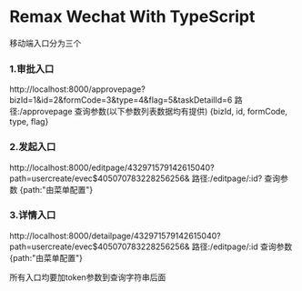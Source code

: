 # Remax Wechat With TypeScript

移动端入口分为三个
### 1.审批入口
http://localhost:8000/approvepage?bizId=1&id=2&formCode=3&type=4&flag=5&taskDetailId=6
路径:/approvepage
查询参数(以下参数列表数据均有提供)
{bizId, id, formCode, type, flag}
### 2.发起入口
http://localhost:8000/editpage/432971579142615040?path=usercreate/evec$405070783228256256&
路径:/editpage/:id?
查询参数
{path:"由菜单配置"}
### 3.详情入口
http://localhost:8000/detailpage/432971579142615040?path=usercreate/evec$405070783228256256&
路径:/editpage/:id
查询参数
{path:"由菜单配置"}

所有入口均要加token参数到查询字符串后面

